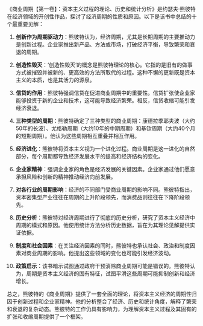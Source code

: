 《商业周期【第一卷】：资本主义过程的理论、历史和统计分析》是约瑟夫·熊彼特在经济领域的开创性作品，探讨了经济周期的性质和原因。以下是该书中总结的十个最重要见解：

1. **创新作为周期驱动力**：熊彼特认为，经济周期，尤其是长期周期的主要推动力是创新过程。企业家推出新产品、方法或市场，打破经济平衡，导致繁荣和衰退的周期。

2. **创造性毁灭**：‘创造性毁灭’的概念是熊彼特理论的核心。它指的是旧有的做事方式被摧毁并被新的、更高效的方法所取代的过程。这种不懈的更新既是资本主义的本质，也是其活力的源泉。

3. **信贷的作用**：熊彼特强调信贷在促进商业周期中的重要性。信贷扩张使企业家能够投资于新的企业和技术，这可能导致经济繁荣。相反，信贷收缩可能引发经济衰退。

4. **三种类型的周期**：熊彼特确定了三种类型的商业周期：康德拉季耶夫波（大约50年的长波）、尤格勒周期（大约10年的中期周期）和基钦周期（大约40个月的短期周期）。他认为这些周期相互重叠并相互作用。

5. **经济进化**：熊彼特将资本主义视为一个进化过程。商业周期是这一进化的自然部分，每个周期都导致经济发展水平的提高和经济结构的变化。

6. **企业家精神**：强调企业家的角色是经济发展的关键因素。企业家通过他们愿意承担风险和创新的精神推动经济向前发展。

7. **对各行业的周期影响**：经济的不同部门受商业周期的影响不同。熊彼特指出，资本密集型产业往往在周期的上升阶段领先，而消费品则往往在下降阶段领先。

8. **历史分析**：熊彼特对经济周期进行了彻底的历史分析，研究了资本主义经济中周期的模式和原因。他使用统计方法分析历史数据，旨在为其理论见解提供实证依据。

9. **制度和社会因素**：在关注经济因素的同时，熊彼特也承认社会、政治和制度因素对商业周期的影响。他提出这些领域的变化也可能引发经济波动。

10. **政策启示**：该书暗示试图通过政府干预消除商业周期可能是错误的。熊彼特认为，周期是资本主义经济的固有特征，试图平滑这些周期可能抑制创新和经济增长。

总之，熊彼特的《商业周期》提供了一套全面的理论，将资本主义经济的周期性归因于创新过程和企业家精神。他的分析整合了经济、历史和统计角度，解释了繁荣和衰退的复杂动态。熊彼特的工作仍具有影响力，为理解资本主义过程及其固有的扩张和收缩周期提供了一个框架。
